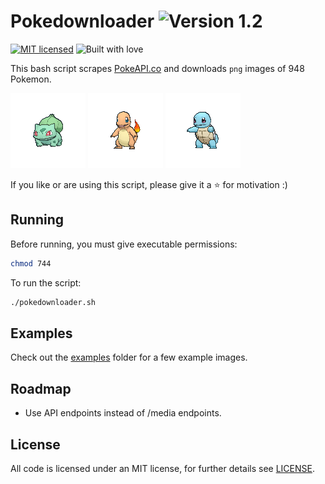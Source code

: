 # Pokedownloader ![Version 1.2](https://img.shields.io/badge/Version-1.2-green.svg)

[![MIT licensed](https://img.shields.io/badge/license-MIT-blue.svg)](/LICENSE)
![Built with love](https://img.shields.io/badge/built%20with-%E2%9D%A4-FF8080.svg)

This bash script scrapes [PokeAPI.co](http://www.pokeapi.co/) and downloads `png` images of 948 Pokemon.

![bulbasaur](examples/bulbasaur.png) ![charmander](examples/charmander.png) ![squirtle](examples/squirtle.png)

If you like or are using this script, please give it a :star: for motivation :)

## Running

Before running, you must give executable permissions:

```bash
chmod 744
```

To run the script:

```bash
./pokedownloader.sh
```

## Examples

Check out the [examples](/examples) folder for a few example images.

## Roadmap

- Use API endpoints instead of /media endpoints.

## License

All code is licensed under an MIT license, for further details see [LICENSE](/LICENSE).
